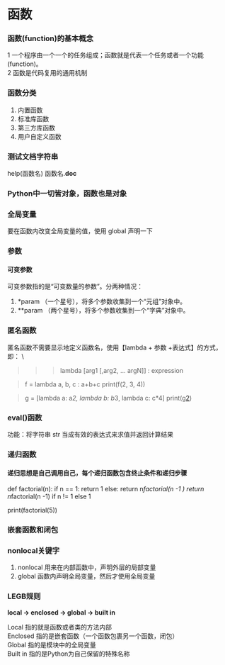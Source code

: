# 函数

### 函数(function)的基本概念
1 一个程序由一个一个的任务组成；函数就是代表一个任务或者一个功能(function)。    \
2 函数是代码复用的通用机制

### 函数分类
1. 内置函数
2. 标准库函数
3. 第三方库函数
4. 用户自定义函数

### 测试文档字符串
help(函数名)
函数名.__doc__

### Python中一切皆对象，函数也是对象

### 全局变量
要在函数内改变全局变量的值，使用 global 声明一下

### 参数
#### 可变参数
可变参数指的是“可变数量的参数”。分两种情况： 
1. *param （一个星号），将多个参数收集到一个“元组”对象中。 
2. **param （两个星号），将多个参数收集到一个“字典”对象中。 

### 匿名函数
匿名函数不需要显示地定义函数名，使用【lambda + 参数 +表达式】的方式，即：  \
>>> lambda [arg1 [,arg2, ... argN]] : expression

>f = lambda a, b, c : a+b+c
>print(f(2, 3, 4))

>g = [lambda a: a*2, lambda b: b*3, lambda c: c*4]
>print(g[2](4))

### eval()函数
功能：将字符串 str 当成有效的表达式来求值并返回计算结果

### 递归函数
#### 递归思想是自己调用自己，每个递归函数包含终止条件和递归步骤
def factorial(n):
    if n == 1:
        return 1
    else:
        return n*factorial(n -1 )
    return n*factorial(n -1) if n != 1 else 1
    
print(factorial(5))

### 嵌套函数和闭包

### nonlocal关键字
1. nonlocal 用来在内部函数中，声明外层的局部变量
2. global 函数内声明全局变量，然后才使用全局变量

### LEGB规则
**local -> enclosed -> global -> built in**

Local 指的就是函数或者类的方法内部    \
Enclosed 指的是嵌套函数（一个函数包裹另一个函数，闭包）    \
Global 指的是模块中的全局变量  \
Built in 指的是Python为自己保留的特殊名称